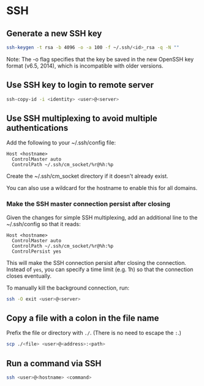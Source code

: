 # SSH

## Generate a new SSH key

```sh
ssh-keygen -t rsa -b 4096 -o -a 100 -f ~/.ssh/<id>_rsa -q -N ""
```

Note: The -o flag specifies that the key be saved in the new OpenSSH key format
(v6.5, 2014), which is incompatible with older versions.

## Use SSH key to login to remote server

```sh
ssh-copy-id -i <identity> <user>@<server>
```

## Use SSH multiplexing to avoid multiple authentications

Add the following to your ~/.ssh/config file:

```text
Host <hostname>
  ControlMaster auto
  ControlPath ~/.ssh/cm_socket/%r@%h:%p
```

Create the ~/.ssh/cm_socket directory if it doesn't already exist.

You can also use a wildcard for the hostname to enable this for all domains.

### Make the SSH master connection persist after closing

Given the changes for simple SSH multiplexing, add an additional line to the
~/.ssh/config so that it reads:

```text
Host <hostname>
  ControlMaster auto
  ControlPath ~/.ssh/cm_socket/%r@%h:%p
  ControlPersist yes
```

This will make the SSH connection persist after closing the connection. Instead
of `yes`, you can specify a time limit (e.g. 1h) so that the connection closes
eventually.

To manually kill the background connection, run:

```sh
ssh -O exit <user>@<server>
```

## Copy a file with a colon in the file name

Prefix the file or directory with `./`. (There is no need to escape the `:`.)

```sh
scp ./<file> <user>@<address>:<path>
```

## Run a command via SSH

```sh
ssh <user>@<hostname> <command>
```
